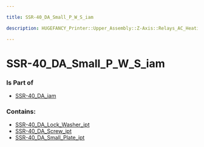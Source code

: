 ```yaml
---

title: SSR-40_DA_Small_P_W_S_iam

description: HUGEFANCY_Printer::Upper_Assembly::Z-Axis::Relays_AC_Heating::SSR-40_DA90::SSR-40_DA_iam::SSR-40_DA_Small_P_W_S_iam

---
```

# SSR-40_DA_Small_P_W_S_iam
<script>
    var geoarray = '{"SSR-40_DA_Screw_ipt": {}, "SSR-40_DA_Lock_Washer_ipt": {}, "SSR-40_DA_Small_Plate_ipt": {}}';
</script>
<script>
    var basepath = '/assets/HUGEFANCY_Printer/Upper_Assembly/Z-Axis/Relays_AC_Heating/SSR-40_DA90/SSR-40_DA_iam/SSR-40_DA_Small_P_W_S_iam/';
</script>
<link rel="stylesheet" href="/css/container.css">

<div id="container"></div>

<!-- these are the required scripts for the three.js scene -->
<script src="/lib/three.min.js"></script>
<script src="/lib/OrbitControls.js"></script>
<script src="/lib/RectAreaLightUniformsLib.js"></script>
<!-- this is your app's lib file -->
<script src="/lib/triceratops_app.js"></script>
### Is Part of
- [SSR-40_DA_iam](../SSR-40_DA_iam)  

### Contains:
- [SSR-40_DA_Lock_Washer_ipt](./SSR-40_DA_Small_P_W_S_iam/SSR-40_DA_Lock_Washer_ipt)  
- [SSR-40_DA_Screw_ipt](./SSR-40_DA_Small_P_W_S_iam/SSR-40_DA_Screw_ipt)  
- [SSR-40_DA_Small_Plate_ipt](./SSR-40_DA_Small_P_W_S_iam/SSR-40_DA_Small_Plate_ipt)

